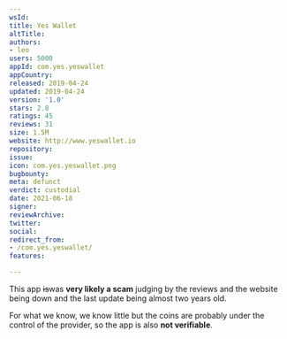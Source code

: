```yaml
---
wsId: 
title: Yes Wallet
altTitle: 
authors:
- leo
users: 5000
appId: com.yes.yeswallet
appCountry: 
released: 2019-04-24
updated: 2019-04-24
version: '1.0'
stars: 2.8
ratings: 45
reviews: 31
size: 1.5M
website: http://www.yeswallet.io
repository: 
issue: 
icon: com.yes.yeswallet.png
bugbounty: 
meta: defunct
verdict: custodial
date: 2021-06-18
signer: 
reviewArchive: 
twitter: 
social: 
redirect_from:
- /com.yes.yeswallet/
features: 

---
```


This app ~~is~~was **very likely a scam** judging by the reviews and the website being
down and the last update being almost two years old.

For what we know, we know little but the coins are probably under the control of
the provider, so the app is also **not verifiable**.
